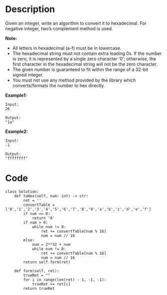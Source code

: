 # Description
Given an integer, write an algorithm to convert it to hexadecimal. For negative integer, two’s complement method is used.

**Note:**
* All letters in hexadecimal (a-f) must be in lowercase.
* The hexadecimal string must not contain extra leading 0s. If the number is zero, it is represented by a single zero character '0'; otherwise, the first character in the hexadecimal string will not be the zero character.
* The given number is guaranteed to fit within the range of a 32-bit signed integer.
* You must not use any method provided by the library which converts/formats the number to hex directly.

**Example1:**
```
Input:
26

Output:
"1a"
```

**Example2:**
```
Input:
-1

Output:
"ffffffff"
```

# Code
```python3
class Solution:
    def toHex(self, num: int) -> str:
        ret = ''
        convertTable = ['0','1','2','3','4','5','6','7','8','9','a','b','c','d','e','f']
        if num == 0:
            return '0'
        if num > 0:
            while num != 0:
                ret += convertTable[num % 16]
                num = num // 16
        else:
            num = 2**32 + num
            while num != 0:
                ret += convertTable[num % 16]
                num = num // 16
        return self.form(ret)
    
    def form(self, ret):
        trueRet = ""
        for i in range(len(ret) - 1, -1, -1):
            trueRet += ret[i]
        return trueRet
```
